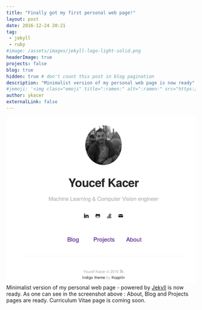 ```yaml
---
title: "Finally got my first personal web page!"
layout: post
date: 2016-12-24 20:21
tag: 
 - jekyll
 - ruby
#image: /assets/images/jekyll-logo-light-solid.png
headerImage: true
projects: false
blog: true
hidden: true # don't count this post in blog pagination
description: "Minimalist version of my personal web page is now ready"
#jemoji: '<img class="emoji" title=":ramen:" alt=":ramen:" src="https://assets.github.com/images/icons/emoji/unicode/1f35c.png" height="20" width="20" align="absmiddle">'
author: ykacer
externalLink: false
---
```


![Screenshot](../assets/screenshot_youcef.png)
Minimalist version of my personal web page - powered by [Jekyll](http://jekyllrb.com) is now ready. As one can see in the screenshot above : About, Blog and 
Projects pages are ready. Curriculum Vitae page is coming soon.

